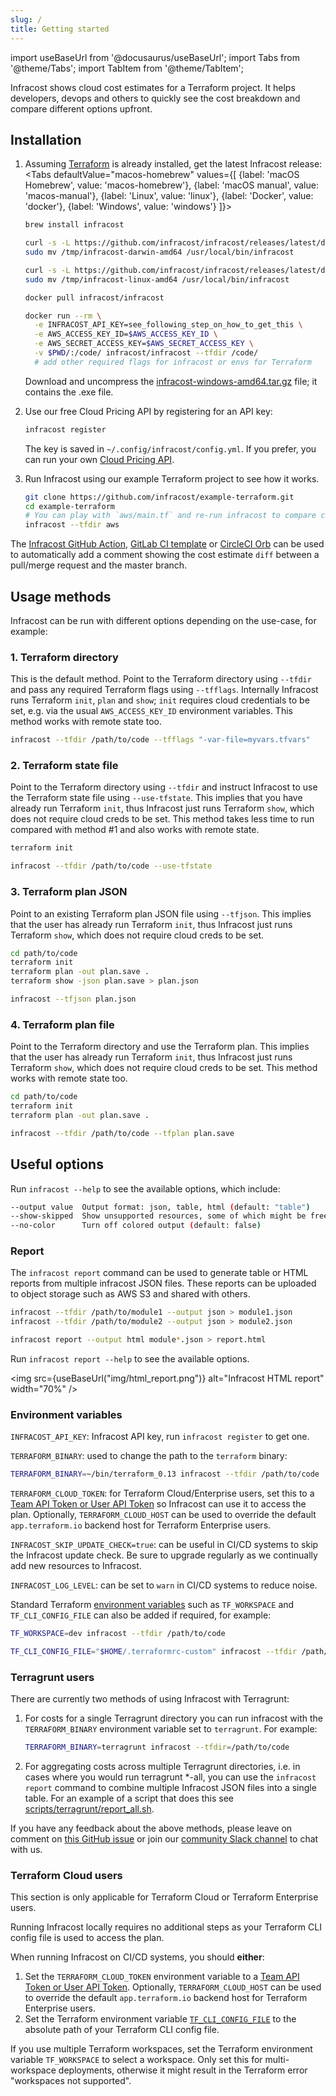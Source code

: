 ```yaml
---
slug: /
title: Getting started
---
```


import useBaseUrl from '@docusaurus/useBaseUrl';
import Tabs from '@theme/Tabs';
import TabItem from '@theme/TabItem';

Infracost shows cloud cost estimates for a Terraform project. It helps developers, devops and others to quickly see the cost breakdown and compare different options upfront.

## Installation

1. Assuming [Terraform](https://www.terraform.io/downloads.html) is already installed, get the latest Infracost release:
  <Tabs
    defaultValue="macos-homebrew"
    values={[
      {label: 'macOS Homebrew', value: 'macos-homebrew'},
      {label: 'macOS manual', value: 'macos-manual'},
      {label: 'Linux', value: 'linux'},
      {label: 'Docker', value: 'docker'},
      {label: 'Windows', value: 'windows'}
    ]}>
    <TabItem value="macos-homebrew">

    ```sh
    brew install infracost
    ```

    </TabItem>
    <TabItem value="macos-manual">

    ```sh
    curl -s -L https://github.com/infracost/infracost/releases/latest/download/infracost-darwin-amd64.tar.gz | tar xz -C /tmp && \
    sudo mv /tmp/infracost-darwin-amd64 /usr/local/bin/infracost
    ```

    </TabItem>
    <TabItem value="linux">

    ```sh
    curl -s -L https://github.com/infracost/infracost/releases/latest/download/infracost-linux-amd64.tar.gz | tar xz -C /tmp && \
    sudo mv /tmp/infracost-linux-amd64 /usr/local/bin/infracost
    ```

    </TabItem>
    <TabItem value="docker">

    ```sh
    docker pull infracost/infracost

    docker run --rm \
      -e INFRACOST_API_KEY=see_following_step_on_how_to_get_this \
      -e AWS_ACCESS_KEY_ID=$AWS_ACCESS_KEY_ID \
      -e AWS_SECRET_ACCESS_KEY=$AWS_SECRET_ACCESS_KEY \
      -v $PWD/:/code/ infracost/infracost --tfdir /code/
      # add other required flags for infracost or envs for Terraform
    ```

    </TabItem>
    <TabItem value="windows">

    Download and uncompress the [infracost-windows-amd64.tar.gz](https://github.com/infracost/infracost/releases/latest/download/infracost-windows-amd64.tar.gz) file; it contains the .exe file.

    </TabItem>
  </Tabs>

2.	Use our free Cloud Pricing API by registering for an API key:
    ```sh
    infracost register
    ```

    The key is saved in `~/.config/infracost/config.yml`. If you prefer, you can run your own [Cloud Pricing API](faq#can-i-run-my-own-cloud-pricing-api).

3.	Run Infracost using our example Terraform project to see how it works.

    ```sh
    git clone https://github.com/infracost/example-terraform.git
    cd example-terraform
    # You can play with `aws/main.tf` and re-run infracost to compare costs
    infracost --tfdir aws
    ```

The [Infracost GitHub Action](integrations#github-action), [GitLab CI template](integrations#gitlab-ci) or [CircleCI Orb](integrations#circleci) can be used to automatically add a comment showing the cost estimate `diff` between a pull/merge request and the master branch.

## Usage methods

Infracost can be run with different options depending on the use-case, for example:

### 1. Terraform directory

This is the default method. Point to the Terraform directory using `--tfdir` and pass any required Terraform flags using `--tfflags`. Internally Infracost runs Terraform `init`, `plan` and `show`; `init` requires cloud credentials to be set, e.g. via the usual `AWS_ACCESS_KEY_ID` environment variables. This method works with remote state too.
  ```sh
  infracost --tfdir /path/to/code --tfflags "-var-file=myvars.tfvars"
  ```

### 2. Terraform state file

Point to the Terraform directory using `--tfdir` and instruct Infracost to use the Terraform state file using `--use-tfstate`. This implies that you have already run Terraform `init`, thus Infracost just runs Terraform `show`, which does not require cloud creds to be set. This method takes less time to run compared with method #1 and also works with remote state.
  ```sh
  terraform init

  infracost --tfdir /path/to/code --use-tfstate
  ```

### 3. Terraform plan JSON

Point to an existing Terraform plan JSON file using `--tfjson`. This implies that the user has already run Terraform `init`, thus Infracost just runs Terraform `show`, which does not require cloud creds to be set.
  ```sh
  cd path/to/code
  terraform init
  terraform plan -out plan.save .
  terraform show -json plan.save > plan.json

  infracost --tfjson plan.json
  ```

### 4. Terraform plan file

Point to the Terraform directory and use the Terraform plan. This implies that the user has already run Terraform `init`, thus Infracost just runs Terraform `show`, which does not require cloud creds to be set. This method works with remote state too.
  ```sh
  cd path/to/code
  terraform init
  terraform plan -out plan.save .

  infracost --tfdir /path/to/code --tfplan plan.save
  ```

## Useful options

Run `infracost --help` to see the available options, which include:
```sh
--output value  Output format: json, table, html (default: "table")
--show-skipped  Show unsupported resources, some of which might be free. Only for table and HTML output (default: false)
--no-color      Turn off colored output (default: false)
```

### Report

The `infracost report` command can be used to generate table or HTML reports from multiple infracost JSON files. These reports can be uploaded to object storage such as AWS S3 and shared with others.
```sh
infracost --tfdir /path/to/module1 --output json > module1.json
infracost --tfdir /path/to/module2 --output json > module2.json

infracost report --output html module*.json > report.html
```

Run `infracost report --help` to see the available options.

<img src={useBaseUrl("img/html_report.png")} alt="Infracost HTML report" width="70%" />

### Environment variables

`INFRACOST_API_KEY`: Infracost API key, run `infracost register` to get one.

`TERRAFORM_BINARY`: used to change the path to the `terraform` binary:
  ```sh
  TERRAFORM_BINARY=~/bin/terraform_0.13 infracost --tfdir /path/to/code
  ```

`TERRAFORM_CLOUD_TOKEN`: for Terraform Cloud/Enterprise users, set this to a [Team API Token or User API Token](https://www.terraform.io/docs/cloud/users-teams-organizations/api-tokens.html) so Infracost can use it to access the plan. Optionally, `TERRAFORM_CLOUD_HOST` can be used to override the default `app.terraform.io` backend host for Terraform Enterprise users.

`INFRACOST_SKIP_UPDATE_CHECK=true`: can be useful in CI/CD systems to skip the Infracost update check. Be sure to upgrade regularly as we continually add new resources to Infracost.

`INFRACOST_LOG_LEVEL`: can be set to `warn` in CI/CD systems to reduce noise.

Standard Terraform [environment variables](https://www.terraform.io/docs/commands/environment-variables.html) such as `TF_WORKSPACE` and `TF_CLI_CONFIG_FILE` can also be added if required, for example:
```sh
TF_WORKSPACE=dev infracost --tfdir /path/to/code

TF_CLI_CONFIG_FILE="$HOME/.terraformrc-custom" infracost --tfdir /path/to/code
```

### Terragrunt users

There are currently two methods of using Infracost with Terragrunt:

1. For costs for a single Terragrunt directory you can run infracost with the `TERRAFORM_BINARY` environment variable set to `terragrunt`. For example:
    ```sh
    TERRAFORM_BINARY=terragrunt infracost --tfdir=/path/to/code
    ```

2. For aggregating costs across multiple Terragrunt directories, i.e. in cases where you would run terragrunt *-all, you can use the `infracost report` command to combine multiple Infracost JSON files into a single table. For an example of a script that does this see [scripts/terragrunt/report_all.sh](https://github.com/infracost/infracost/blob/master/scripts/terragrunt/report_all.sh).

If you have any feedback about the above methods, please leave on comment on [this GitHub issue](https://github.com/infracost/infracost/issues/224) or join our [community Slack channel](https://www.infracost.io/community-chat) to chat with us.

### Terraform Cloud users

This section is only applicable for Terraform Cloud or Terraform Enterprise users.

Running Infracost locally requires no additional steps as your Terraform CLI config file is used to access the plan.

When running Infracost on CI/CD systems, you should **either**:
1. Set the `TERRAFORM_CLOUD_TOKEN` environment variable to a [Team API Token or User API Token](https://www.terraform.io/docs/cloud/users-teams-organizations/api-tokens.html). Optionally, `TERRAFORM_CLOUD_HOST` can be used to override the default `app.terraform.io` backend host for Terraform Enterprise users.
2. Set the Terraform environment variable [`TF_CLI_CONFIG_FILE`](https://www.terraform.io/docs/commands/environment-variables.html#tf_cli_config_file) to the absolute path of your Terraform CLI config file.

If you use multiple Terraform workspaces, set the Terraform environment variable `TF_WORKSPACE` to select a workspace. Only set this for multi-workspace deployments, otherwise it might result in the Terraform error "workspaces not supported".
